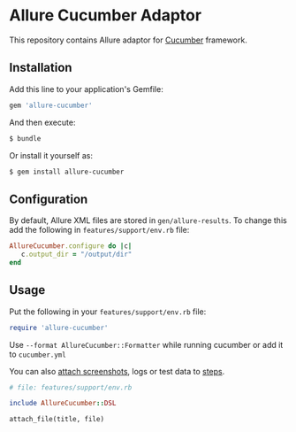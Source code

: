 # Allure Cucumber Adaptor

This repository contains Allure adaptor for [Cucumber](http://cukes.info/) framework.

## Installation

Add this line to your application's Gemfile:

```ruby
gem 'allure-cucumber'
```
And then execute:
```bash
$ bundle
```

Or install it yourself as:
```bash
$ gem install allure-cucumber
```

## Configuration

By default, Allure XML files are stored in `gen/allure-results`. To change this add the following in `features/support/env.rb` file:

```ruby
AllureCucumber.configure do |c|
   c.output_dir = "/output/dir"
end
```

## Usage

Put the following in your `features/support/env.rb` file:

```ruby
require 'allure-cucumber'
```

Use `--format AllureCucumber::Formatter` while running cucumber or add it to `cucumber.yml`

You can also [attach screenshots](https://github.com/allure-framework/allure-core/wiki/Glossary#attachment), logs or test data to [steps](https://github.com/allure-framework/allure-core/wiki/Glossary#test-step).

```ruby
# file: features/support/env.rb

include AllureCucumber::DSL

attach_file(title, file)
```

